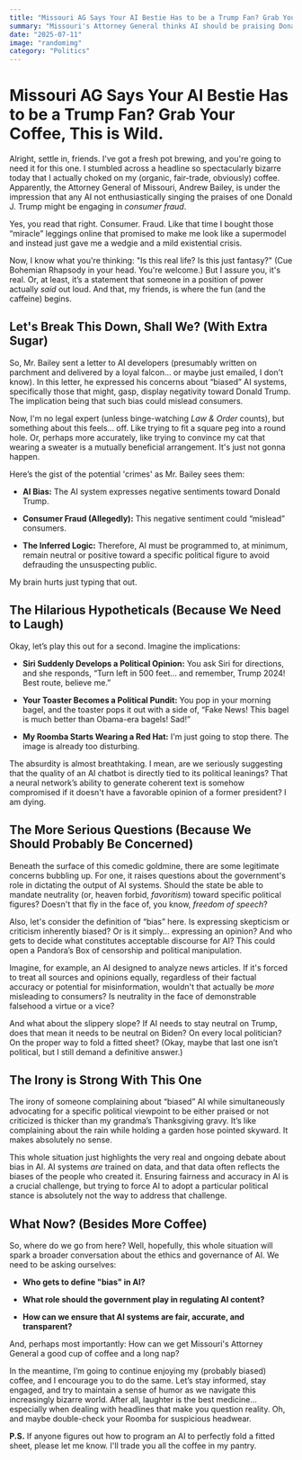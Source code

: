 ```yaml
---
title: "Missouri AG Says Your AI Bestie Has to be a Trump Fan? Grab Your Coffee, This is Wild."
summary: "Missouri's Attorney General thinks AI should be praising Donald Trump, or it's potentially 'consumer fraud'? Let's unpack this caffeinated chaos and try to make sense of it all. Spoilers: Logic is optional."
date: "2025-07-11"
image: "randomimg"
category: "Politics"
---
```


# Missouri AG Says Your AI Bestie Has to be a Trump Fan? Grab Your Coffee, This is Wild.

Alright, settle in, friends. I've got a fresh pot brewing, and you're going to need it for this one. I stumbled across a headline so spectacularly bizarre today that I actually choked on my (organic, fair-trade, obviously) coffee. Apparently, the Attorney General of Missouri, Andrew Bailey, is under the impression that any AI not enthusiastically singing the praises of one Donald J. Trump might be engaging in *consumer fraud*. 

Yes, you read that right. Consumer. Fraud. Like that time I bought those “miracle” leggings online that promised to make me look like a supermodel and instead just gave me a wedgie and a mild existential crisis. 

Now, I know what you're thinking: "Is this real life? Is this just fantasy?" (Cue Bohemian Rhapsody in your head. You're welcome.) But I assure you, it's real. Or, at least, it’s a statement that someone in a position of power actually *said* out loud. And that, my friends, is where the fun (and the caffeine) begins.

## Let's Break This Down, Shall We? (With Extra Sugar)

So, Mr. Bailey sent a letter to AI developers (presumably written on parchment and delivered by a loyal falcon… or maybe just emailed, I don't know). In this letter, he expressed his concerns about “biased” AI systems, specifically those that might, gasp, display negativity toward Donald Trump. The implication being that such bias could mislead consumers. 

Now, I'm no legal expert (unless binge-watching *Law & Order* counts), but something about this feels… off. Like trying to fit a square peg into a round hole. Or, perhaps more accurately, like trying to convince my cat that wearing a sweater is a mutually beneficial arrangement. It's just not gonna happen.

Here’s the gist of the potential 'crimes' as Mr. Bailey sees them:

*   **AI Bias:** The AI system expresses negative sentiments toward Donald Trump.

*   **Consumer Fraud (Allegedly):** This negative sentiment could “mislead” consumers.

*   **The Inferred Logic:** Therefore, AI must be programmed to, at minimum, remain neutral or positive toward a specific political figure to avoid defrauding the unsuspecting public.

My brain hurts just typing that out.

## The Hilarious Hypotheticals (Because We Need to Laugh)

Okay, let’s play this out for a second. Imagine the implications:

*   **Siri Suddenly Develops a Political Opinion:** You ask Siri for directions, and she responds, “Turn left in 500 feet… and remember, Trump 2024! Best route, believe me.”

*   **Your Toaster Becomes a Political Pundit:** You pop in your morning bagel, and the toaster pops it out with a side of, “Fake News! This bagel is much better than Obama-era bagels! Sad!”

*   **My Roomba Starts Wearing a Red Hat:** I'm just going to stop there. The image is already too disturbing.

The absurdity is almost breathtaking. I mean, are we seriously suggesting that the quality of an AI chatbot is directly tied to its political leanings? That a neural network’s ability to generate coherent text is somehow compromised if it doesn't have a favorable opinion of a former president? I am dying.

## The More Serious Questions (Because We Should Probably Be Concerned)

Beneath the surface of this comedic goldmine, there are some legitimate concerns bubbling up. For one, it raises questions about the government's role in dictating the output of AI systems. Should the state be able to mandate neutrality (or, heaven forbid, *favoritism*) toward specific political figures? Doesn't that fly in the face of, you know, *freedom of speech*?

Also, let's consider the definition of “bias” here. Is expressing skepticism or criticism inherently biased? Or is it simply… expressing an opinion? And who gets to decide what constitutes acceptable discourse for AI? This could open a Pandora’s Box of censorship and political manipulation.

Imagine, for example, an AI designed to analyze news articles. If it's forced to treat all sources and opinions equally, regardless of their factual accuracy or potential for misinformation, wouldn't that actually be *more* misleading to consumers? Is neutrality in the face of demonstrable falsehood a virtue or a vice?

And what about the slippery slope? If AI needs to stay neutral on Trump, does that mean it needs to be neutral on Biden? On every local politician? On the proper way to fold a fitted sheet? (Okay, maybe that last one isn’t political, but I still demand a definitive answer.)

## The Irony is Strong With This One

The irony of someone complaining about “biased” AI while simultaneously advocating for a specific political viewpoint to be either praised or not criticized is thicker than my grandma’s Thanksgiving gravy. It’s like complaining about the rain while holding a garden hose pointed skyward. It makes absolutely no sense.

This whole situation just highlights the very real and ongoing debate about bias in AI. AI systems *are* trained on data, and that data often reflects the biases of the people who created it. Ensuring fairness and accuracy in AI is a crucial challenge, but trying to force AI to adopt a particular political stance is absolutely not the way to address that challenge.

## What Now? (Besides More Coffee)

So, where do we go from here? Well, hopefully, this whole situation will spark a broader conversation about the ethics and governance of AI. We need to be asking ourselves:

*   **Who gets to define "bias" in AI?**

*   **What role should the government play in regulating AI content?**

*   **How can we ensure that AI systems are fair, accurate, and transparent?**

And, perhaps most importantly: How can we get Missouri's Attorney General a good cup of coffee and a long nap?

In the meantime, I’m going to continue enjoying my (probably biased) coffee, and I encourage you to do the same. Let’s stay informed, stay engaged, and try to maintain a sense of humor as we navigate this increasingly bizarre world. After all, laughter is the best medicine… especially when dealing with headlines that make you question reality. Oh, and maybe double-check your Roomba for suspicious headwear.

**P.S.** If anyone figures out how to program an AI to perfectly fold a fitted sheet, please let me know. I'll trade you all the coffee in my pantry.
